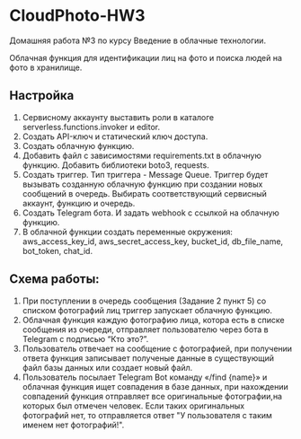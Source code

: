 # CloudPhoto-HW3

Домашняя работа №3 по курсу Введение в облачные технологии.

Облачная функция для идентификации лиц на фото и поиска людей на фото в хранилище.

## Настройка
1. Сервисному аккаунту выставить роли в каталоге serverless.functions.invoker и editor.
2. Создать API-ключ и статический ключ доступа.
3. Создать облачную функцию.
4. Добавить файл с зависимостями requirements.txt в облачную функцию. Добавить библиотеки boto3, requests.
5. Создать триггер. Тип триггера - Message Queue. Триггер будет вызывать созданную облачную функцию при создании новых сообщений в очередь. Выбирать соответствующий сервисный аккаунт, функцию и очередь.
6. Создать Telegram бота. И задать webhook с ссылкой на облачную функцию.
7. В облачной функции создать переменные окружения: aws_access_key_id, aws_secret_access_key, bucket_id, db_file_name, bot_token, chat_id.

## Схема работы:
1. При поступлении в очередь сообщения (Задание 2 пункт 5) со списком фотографий лиц триггер запускает облачную функцию.
2. Облачная функция каждую фотографию лица, котора есть в списке сообщения из очереди, отправляет пользователю через бота в Telegram с подписью “Кто это?”.
3. Пользователь отвечает на сообщение с фотографией, при получении ответа функция записывает полученые данные в существующий файл базы данных или создает новый файл.
4. Пользователь посылает Telegram Bot команду «/find {name}» и облачная функция ищет совпадения в базе данных, при нахождении совпадений функция отправляет все оригинальные фотографии,на которых был отмечен человек. Если таких оригинальных фотографий нет, то отправляется ответ "У пользователя с таким именем нет фотографий!".
